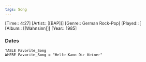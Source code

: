 ```yaml
---
tags: Song  
---
```

[Time:: 4:27]
[Artist:: [[BAP]]]
[Genre:: German Rock-Pop]
[Played:: ]
[Album:: [[Wahnsinn]]]
[Year:: 1985]
### Dates
````dataview
TABLE Favorite_Song
WHERE Favorite_Song = "Helfe Kann Dir Keiner"
````